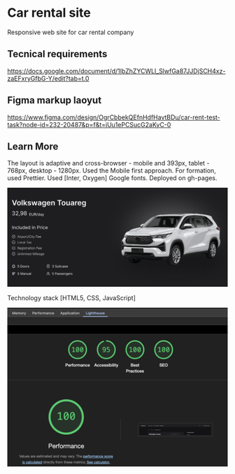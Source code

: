 # Car rental site
Responsive web site for car rental company

## Tecnical requirements
https://docs.google.com/document/d/1lbZhZYCWLl_SlwfGa87JJDjSCH4xz-zaEFxryGfbG-Y/edit?tab=t.0

## Figma markup laoyut 
https://www.figma.com/design/OgrCbbekQEfnHdfHavtBDu/car-rent-test-task?node-id=232-20487&p=f&t=jUu1ePCSucG2aKyC-0

## Learn More

The layout is adaptive and cross-browser - mobile and 393px, tablet - 768px, desktop - 1280px. Used the Mobile first
approach. For formation, used Prettier. Used [Inter, Oxygen] Google fonts. Deployed on gh-pages.

![Og-image](https://github.com/darynakarmazin/car-rental-site/blob/main/assets/images/og.png)

Technology stack [HTML5, CSS, JavaScript]

![Ligthouse](https://github.com/darynakarmazin/car-rental-site/blob/main/assets/images/ligthouse.png)
